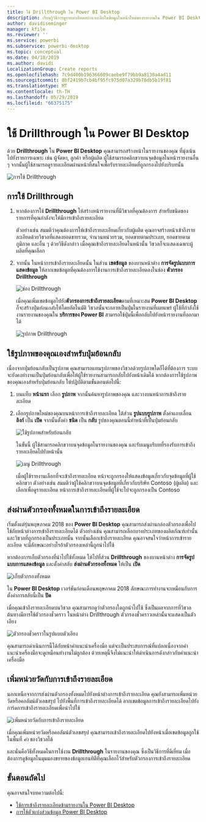 ```yaml
---
title: ใช้ Drillthrough ใน Power BI Desktop
description: เรียนรู้วิธีการดูรายละเอียดอย่างเจาะลึกในข้อมูลในหน้าใหม่ของรายงานใน Power BI Desktop
author: davidiseminger
manager: kfile
ms.reviewer: ''
ms.service: powerbi
ms.subservice: powerbi-desktop
ms.topic: conceptual
ms.date: 04/10/2019
ms.author: davidi
LocalizationGroup: Create reports
ms.openlocfilehash: 7c9d400b196366609caebe9f79bb9a8130a4ad11
ms.sourcegitcommit: 8bf2419b7cb4bf95fc975d07a329b78db5b19f81
ms.translationtype: MT
ms.contentlocale: th-TH
ms.lasthandoff: 05/29/2019
ms.locfileid: "66375175"
---
```

# <a name="use-drillthrough-in-power-bi-desktop"></a>ใช้ Drillthrough ใน Power BI Desktop
ด้วย **Drillthrough** ใน **Power BI Desktop** คุณสามารถสร้างหน้าในรายงานของคุณ ที่มุ่งเน้นไปยังรายการเฉพาะ เช่น ผู้จัดหา, ลูกค้า หรือผู้ผลิต ผู้ใช้สามารถคลิกขวาบนจุดข้อมูลในหน้ารายงานอื่น ๆ จากนั้นผู้ใช้สามารถดูรายละเอียดผ่านหน้าที่สนใจเพื่อรับรายละเอียดที่ถูกกรองไปยังบริบทนั้น

![การใช้ Drillthrough](media/desktop-drillthrough/drillthrough_01.png)

## <a name="using-drillthrough"></a>การใช้ Drillthrough
1. หากต้องการใช้ **Drillthrough** ให้สร้างหน้ารายงานที่มีวิชวลที่คุณต้องการ สำหรับชนิดของรายการที่คุณกำลังจะให้มีการเข้าถึงรายละเอียด 

    ตัวอย่างเช่น สมมติว่าคุณต้องการให้เข้าถึงรายละเอียดเกี่ยวกับผู้ผลิต คุณอาจสร้างหน้าเข้าถึงรายละเอียดด้วยวิชวลที่แสดงยอดขายรวม, จำนวนหน่วยรวม, ยอดขายตามประเภท, ยอดขายตามภูมิภาค และอื่น ๆ ด้วยวิธีดังกล่าว เมื่อคุณเข้าถึงรายละเอียดในหน้านั้น วิชวลก็จะแสดงเฉพาะผู้ผลิตที่คุณเลือก

2. จากนั้น ในหน้าการเข้าถึงรายละเอียดนั้น ในส่วน **เขตข้อมูล** ของบานหน้าต่าง **การจัดรูปแบบการแสดงข้อมูล** ให้ลากเขตข้อมูลที่คุณต้องการใช้งานการเข้าถึงรายละเอียดลงในช่อง **ตัวกรอง Drillthrough**

    ![ช่อง Drillthrough](media/desktop-drillthrough/drillthrough_02.png)

    เมื่อคุณเพิ่มเขตข้อมูลไปยัง**ตัวกรองการเข้าถึงรายละเอียด**ตามที่เหมาะสม **Power BI Desktop** ก็จะสร้างปุ่ม*ย้อนกลับ*ให้โดยอัตโนมัติ วิชวลนั้นจะกลายเป็นปุ่มในรายงานที่เผยแพร่ ผู้ใช้ที่กำลังใช้งานรายงานของคุณใน **บริการของ Power BI** สามารถใช้ปุ่มนี้เพื่อกลับไปยังหน้ารายงานที่ออกมาได้

    ![รูปภาพ Drillthrough](media/desktop-drillthrough/drillthrough_03.png)

## <a name="use-your-own-image-for-a-back-button"></a>ใช้รูปภาพของคุณเองสำหรับปุ่มย้อนกลับ    
 เนื่องจากปุ่มย้อนกลับเป็นรูปภาพ คุณสามารถแทนรูปภาพของวิชวลด้วยรูปภาพใดก็ได้ที่ต้องการ ระบบจะยังคงทำงานเป็นปุ่มย้อนกลับเพื่อให้ผู้ใช้รายงานสามารถกลับไปยังหน้าเดิมได้ หากต้องการใช้รูปภาพของคุณเองสำหรับปุ่มย้อนกลับ ให้ปฏิบัติตามขั้นตอนต่อไปนี้:

1. บนแท็บ **หน้าแรก** เลือก **รูปภาพ** จากนั้นค้นหารูปภาพของคุณ และวางบนหน้าการเข้าถึงรายละเอียด

2. เลือกรูปภาพใหม่ของคุณบนหน้าการเข้าถึงรายละเอียด ใต้ส่วน **รูปแบบรูปภาพ** ตั้งค่าแถบเลื่อน **ลิงก์** เป็น **เปิด** จากนั้นตั้งค่า **ชนิด** เป็น **กลับ** รูปของคุณตอนนี้ทำหน้าที่เป็นปุ่มย้อนกลับ

    ![ใช้รูปภาพสำหรับย้อนกลับ](media/desktop-drillthrough/drillthrough_05.png)

    
     ในขั้นนี้ ผู้ใช้สามารถคลิกขวาบนจุดข้อมูลในรายงานของคุณ และรับเมนูบริบทที่รองรับการเข้าถึงรายละเอียดไปยังหน้านั้น 

    ![เมนู Drillthrough](media/desktop-drillthrough/drillthrough_04.png)

    เมื่อผู้ใช้รายงานเลือกที่จะเข้าถึงรายละเอียด หน้าจะถูกกรองให้แสดงข้อมูลเกี่ยวกับจุดข้อมูลที่ผู้ใช้คลิกขวา ตัวอย่างเช่น สมมติว่าผู้ใช้คลิกขวาบนจุดข้อมูลที่เกี่ยวกับบริษัท Contoso (ผู้ผลิต) และเลือกเพื่อดูรายละเอียด หน้าการเข้าถึงรายละเอียดที่ผู้ใช้จะไปจะถูกกรองเป็น Contoso

## <a name="pass-all-filters-in-drillthrough"></a>ส่งผ่านตัวกรองทั้งหมดในการเข้าถึงรายละเอียด

เริ่มตั้งแต่รุ่นพฤษภาคม 2018 ของ **Power BI Desktop** คุณสามารถส่งผ่านกล่องตัวกรองเพื่อไปใช้กับหน้าต่างการเข้าถึงรายละเอียดได้ ตัวอย่างเช่น คุณสามารถเลือกบางประเภทของผลิตภัณฑ์เท่านั้น และวิชวลที่ถูกกรองเป็นประเภทนั้น จากนั้นเลือกเข้าถึงรายละเอียด คุณอาจสนใจว่าหน้าการเข้ารายละเอียด จะมีลักษณะอย่างไรถ้าตัวกรองเหล่านี้ถูกนำไปใช้

หากต้องการเก็บตัวกรองที่นำไปใช้ทั้งหมด ให้ไปที่ส่วน **Drillthrough** ของบานหน้าต่าง **การจัดรูปแบบการแสดงข้อมูล** และตั้งค่าสลับ **ส่งผ่านตัวกรองทั้งหมด** ให้เป็น **เปิด** 

![เก็บตัวกรองทั้งหมด](media/desktop-drillthrough/drillthrough_06.png)

ใน **Power BI Desktop** เวอร์ชันก่อนเดือนพฤษภาคม 2018 ลักษณะการทำงานจะเหมือนกับการตั้งค่าการสลับนี้เป็น **ปิด**

เมื่อคุณเข้าถึงรายละเอียดบนวิชวล คุณสามารถดูว่าตัวกรองใดถูกนำไปใช้ ซึ่งเป็นผลจากการที่วิชวลต้นทางมีการใช้ตัวกรองชั่วคราว ในหน้าต่าง Drillthrough ตัวกรองชั่วคราวเหล่านั้นจะแสดงเป็นตัวเอียง 

![ตัวกรองชั่วคราวในรูปแบบตัวเอียง](media/desktop-drillthrough/drillthrough_07.png)

คุณสามารถดำเนินการนี้ได้กับหน้าคำแนะนำเครื่องมือ แต่จะเป็นประสบการณ์ที่แปลกเนื่องจากคำแนะนำเครื่องมือจะดูเหมือนทำงานไม่ถูกต้อง ด้วยเหตุนี้จึงไม่แนะนำให้ดำเนินการดังกล่าวกับคำแนะนำเครื่องมือ

## <a name="add-a-measure-to-drillthrough"></a>เพิ่มหน่วยวัดกับการเข้าถึงรายละเอียด

นอกเหนือจากการส่งผ่านตัวกรองทั้งหมดไปยังหน้าต่างการเข้าถึงรายละเอียด คุณยังสามารถเพิ่มหน่วยวัดหรือคอลัมน์ตัวเลขสรุป ไปยังพื้นที่การเข้าถึงรายละเอียดได้ ลากเขตข้อมูลการเข้าถึงรายละเอียดไปยังการ์ดการเข้าถึงรายละเอียดเพื่อนำไปใช้ 

![เพิ่มหน่วยวัดกับการเข้าถึงรายละเอียด](media/desktop-drillthrough/drillthrough_08.png)

เมื่อคุณเพิ่มหน่วยวัดหรือคอลัมน์ตัวเลขสรุป คุณสามารถเข้าถึงรายละเอียดไปยังหน้าเมื่อเขตข้อมูลถูกใช้ในพื้นที่ *ค่า* ของวิชวลได้

และนั่นคือวิธีทั้งหมดในการใช้งาน **Drillthrough** ในรายงานของคุณ ซึ่งเป็นวิธีการที่ดีเยี่ยม เมื่อต้องการดูข้อมูลในมุมมองขยายของข้อมูลเอนทิตีที่คุณเลือกไว้สำหรับตัวกรองการเข้าถึงรายละเอียด

## <a name="next-steps"></a>ขั้นตอนถัดไป

คุณอาจสนใจบทความต่อไปนี้:

* [ใช้การเข้าถึงรายละเอียดข้ามรายงานใน Power BI Desktop](desktop-cross-report-drill-through.md)
* [การใช้ตัวแบ่งส่วนข้อมูล Power BI Desktop](visuals/power-bi-visualization-slicers.md)

